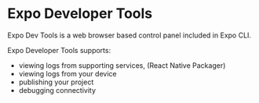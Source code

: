 # Expo Developer Tools

Expo Dev Tools is a web browser based control panel included in Expo CLI.

Expo Developer Tools supports:

* viewing logs from supporting services, (React Native Packager)
* viewing logs from your device
* publishing your project
* debugging connectivity
